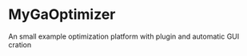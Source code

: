 MyGaOptimizer
=============

An small example optimization platform with plugin and automatic GUI cration
